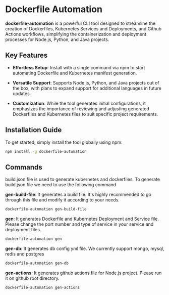 # Dockerfile Automation

**dockerfile-automation** is a powerful CLI tool designed to streamline the creation of Dockerfiles, Kubernetes Services and Deployments, and Github Actions workflows, simplifying the containerization and deployment processes for Node.js, Python, and Java projects.

## Key Features

- **Effortless Setup**: Install with a single command via npm to start automating Dockerfile and Kubernetes manifest generation.
  
- **Versatile Support**: Supports Node.js, Python, and Java projects out of the box, with plans to expand support for additional languages in future updates.

- **Customization**: While the tool generates initial configurations, it emphasizes the importance of reviewing and adjusting generated Dockerfiles and Kubernetes files to suit specific project requirements.

## Installation Guide

To get started, simply install the tool globally using npm:

```sh
npm install -g dockerfile-automation
```

## Commands

build.json file is used to generate kubernetes and dockerfiles. To generate build.json file we need to use the following command

**gen-build-file**: It generates a build file. It's highly recommended to go through this file and modify it according to your needs.

```sh
dockerfile-automation gen-build-file
```

**gen**: It generates Dockerfile and Kubernetes Deployment and Service file. Please change the port number and type of service in your service and deployment files.

```sh
dockerfile-automation gen
```

**gen-db**: It generates db config yml file. We currently support mongo, mysql, redis and postgres

```sh
dockerfile-automation gen-db
```

**gen-actions**: It generates github actions file for Node.js project. Please run it on github root directory.

```sh
dockerfile-automation gen-actions
```
